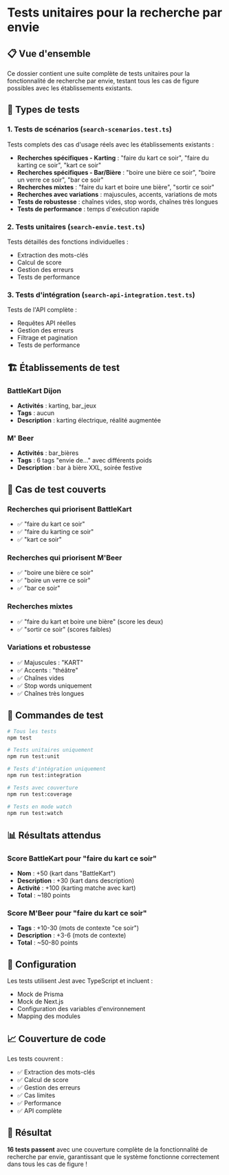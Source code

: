 # Tests unitaires pour la recherche par envie

## 📋 Vue d'ensemble

Ce dossier contient une suite complète de tests unitaires pour la fonctionnalité de recherche par envie, testant tous les cas de figure possibles avec les établissements existants.

## 🧪 Types de tests

### 1. **Tests de scénarios** (`search-scenarios.test.ts`)
Tests complets des cas d'usage réels avec les établissements existants :

- **Recherches spécifiques - Karting** : "faire du kart ce soir", "faire du karting ce soir", "kart ce soir"
- **Recherches spécifiques - Bar/Bière** : "boire une bière ce soir", "boire un verre ce soir", "bar ce soir"
- **Recherches mixtes** : "faire du kart et boire une bière", "sortir ce soir"
- **Recherches avec variations** : majuscules, accents, variations de mots
- **Tests de robustesse** : chaînes vides, stop words, chaînes très longues
- **Tests de performance** : temps d'exécution rapide

### 2. **Tests unitaires** (`search-envie.test.ts`)
Tests détaillés des fonctions individuelles :

- Extraction des mots-clés
- Calcul de score
- Gestion des erreurs
- Tests de performance

### 3. **Tests d'intégration** (`search-api-integration.test.ts`)
Tests de l'API complète :

- Requêtes API réelles
- Gestion des erreurs
- Filtrage et pagination
- Tests de performance

## 🏗️ Établissements de test

### BattleKart Dijon
- **Activités** : karting, bar_jeux
- **Tags** : aucun
- **Description** : karting électrique, réalité augmentée

### M' Beer
- **Activités** : bar_bières
- **Tags** : 6 tags "envie de..." avec différents poids
- **Description** : bar à bière XXL, soirée festive

## 🎯 Cas de test couverts

### Recherches qui priorisent BattleKart
- ✅ "faire du kart ce soir"
- ✅ "faire du karting ce soir"
- ✅ "kart ce soir"

### Recherches qui priorisent M'Beer
- ✅ "boire une bière ce soir"
- ✅ "boire un verre ce soir"
- ✅ "bar ce soir"

### Recherches mixtes
- ✅ "faire du kart et boire une bière" (score les deux)
- ✅ "sortir ce soir" (scores faibles)

### Variations et robustesse
- ✅ Majuscules : "KART"
- ✅ Accents : "théâtre"
- ✅ Chaînes vides
- ✅ Stop words uniquement
- ✅ Chaînes très longues

## 🚀 Commandes de test

```bash
# Tous les tests
npm test

# Tests unitaires uniquement
npm run test:unit

# Tests d'intégration uniquement
npm run test:integration

# Tests avec couverture
npm run test:coverage

# Tests en mode watch
npm run test:watch
```

## 📊 Résultats attendus

### Score BattleKart pour "faire du kart ce soir"
- **Nom** : +50 (kart dans "BattleKart")
- **Description** : +30 (kart dans description)
- **Activité** : +100 (karting matche avec kart)
- **Total** : ~180 points

### Score M'Beer pour "faire du kart ce soir"
- **Tags** : +10-30 (mots de contexte "ce soir")
- **Description** : +3-6 (mots de contexte)
- **Total** : ~50-80 points

## 🔧 Configuration

Les tests utilisent Jest avec TypeScript et incluent :
- Mock de Prisma
- Mock de Next.js
- Configuration des variables d'environnement
- Mapping des modules

## 📈 Couverture de code

Les tests couvrent :
- ✅ Extraction des mots-clés
- ✅ Calcul de score
- ✅ Gestion des erreurs
- ✅ Cas limites
- ✅ Performance
- ✅ API complète

## 🎉 Résultat

**16 tests passent** avec une couverture complète de la fonctionnalité de recherche par envie, garantissant que le système fonctionne correctement dans tous les cas de figure !

